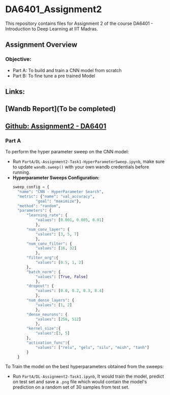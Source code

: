 # DA6401_Assignment2
This repository contains files for Assignment 2 of the course DA6401 - Introduction to Deep Learning at IIT Madras.

## Assignment Overview  
### Objective:
- Part A: To build and train a CNN model from scratch
- Part B: To fine tune a pre trained Model

## Links:

## [Wandb Report](To be completed)

## [Github: Assignment2 - DA6401](https://github.com/MANOJKUMAR-CM/DA6401_Assignment2)

### Part A
To perform the hyper parameter sweep on the CNN model:
- Run `PartA/DL-Assignment2-Task1-HyperParameterSweep.ipynb`, make sure to update `wandb.sweep()` with your own wandb credentials before running.
- **Hyperparameter Sweeps Configuration:**
  ``` python
  sweep_config = {
    "name": "CNN - HyperParameter Search",
    "metric": {"name": "val_accuracy", 
            "goal": "maximize"},
    "method": "random",
    "parameters": {
        "learning_rate": {
            "values": [0.001, 0.005, 0.01]
            },
        "num_conv_layer": {
            "values": [3, 5, 7]
            },
        "num_conv_filter": {
            "values": [16, 32]
            },
        "filter_org":{
            "values": [0.5, 1, 2]
        },
        "batch_norm": {
            "values": [True, False]
            },
        "dropout": {
            "values": [0.0, 0.2, 0.3, 0.4]
            },
        "num_dense_layers": {
            "values": [1, 2]
            },
        "dense_neurons": {
            "values": [256, 512]
            },
        "kernel_size":{
            "values":[3, 5]
        },
        "activation_func":{
            "values": ["relu", "gelu", "silu", "mish", "tanh"]
        }
    }

  ```

To Train the model on the best hyperparameters obtained from the sweeps:
- Run `PartA/DL-Assignment2-Task1.ipynb`, It would train the model, predict on test set and save a `.png` file which would contain the model's prediction on a random set of 30 samples from test set.
  
